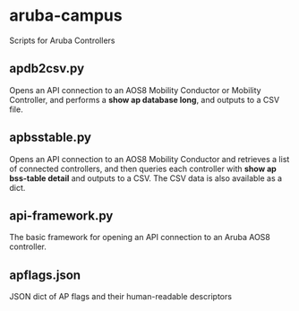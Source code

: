 # aruba-campus
Scripts for Aruba Controllers

## apdb2csv.py
Opens an API connection to an AOS8 Mobility Conductor or Mobility Controller, and performs a **show ap database long**, and outputs to a CSV file. 

## apbsstable.py
Opens an API connection to an AOS8 Mobility Conductor and retrieves a list of connected controllers, and then queries each controller with **show ap bss-table detail** and outputs to a CSV. The CSV data is also available as a dict. 

## api-framework.py
The basic framework for opening an API connection to an Aruba AOS8 controller. 

## apflags.json
JSON dict of AP flags and their human-readable descriptors
